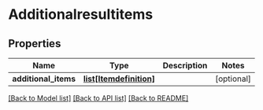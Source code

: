 # Additionalresultitems

## Properties
Name | Type | Description | Notes
------------ | ------------- | ------------- | -------------
**additional_items** | [**list[Itemdefinition]**](Itemdefinition.md) |  | [optional] 

[[Back to Model list]](../README.md#documentation-for-models) [[Back to API list]](../README.md#documentation-for-api-endpoints) [[Back to README]](../README.md)


